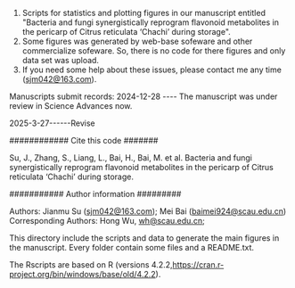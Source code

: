 1. Scripts for statistics and plotting figures in our manuscript entitled "Bacteria and fungi synergistically reprogram 
   flavonoid metabolites in the pericarp of Citrus reticulata ‘Chachi’ during storage".
2. Some figures was generated by web-base sofeware and other commercialize sofeware. So, there is no code for there
  figures and only data set was upload.
4. If you need some help about these issues, please contact me any time (sjm042@163.com). 

Manuscripts submit records:
2024-12-28 ---- The manuscript was under review in Science Advances now. 

2025-3-27------Revise

############ Cite this code #######

Su, J., Zhang, S., Liang, L., Bai, H., Bai, M. et al. Bacteria and fungi synergistically reprogram flavonoid metabolites 
in the pericarp of Citrus reticulata ‘Chachi’ during storage. 

########### Author information #########

Authors: Jianmu Su (sjm042@163.com);  Mei Bai (baimei924@scau.edu.cn)
Corresponding Authors:  Hong Wu, wh@scau.edu.cn;

This directory include the scripts and data to generate the main figures in the manuscript. Every folder contain some 
files and a README.txt. 

The Rscripts are based on R (versions 4.2.2,https://cran.r-project.org/bin/windows/base/old/4.2.2).
